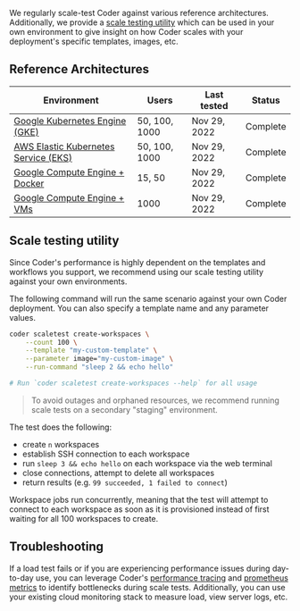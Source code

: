We regularly scale-test Coder against various reference architectures. Additionally, we provide a [scale testing utility](#scaletest-utility) which can be used in your own environment to give insight on how Coder scales with your deployment's specific templates, images, etc.

## Reference Architectures

| Environment                                       | Users         | Last tested  | Status   |
| ------------------------------------------------- | ------------- | ------------ | -------- |
| [Google Kubernetes Engine (GKE)](./gke.md)        | 50, 100, 1000 | Nov 29, 2022 | Complete |
| [AWS Elastic Kubernetes Service (EKS)](./eks.md)  | 50, 100, 1000 | Nov 29, 2022 | Complete |
| [Google Compute Engine + Docker](./gce-docker.md) | 15, 50        | Nov 29, 2022 | Complete |
| [Google Compute Engine + VMs](./gce-vms.md)       | 1000          | Nov 29, 2022 | Complete |

## Scale testing utility

Since Coder's performance is highly dependent on the templates and workflows you support, we recommend using our scale testing utility against your own environments.

The following command will run the same scenario against your own Coder deployment. You can also specify a template name and any parameter values.

```sh
coder scaletest create-workspaces \
    --count 100 \
    --template "my-custom-template" \
    --parameter image="my-custom-image" \
    --run-command "sleep 2 && echo hello"

# Run `coder scaletest create-workspaces --help` for all usage
```

> To avoid outages and orphaned resources, we recommend running scale tests on a secondary "staging" environment.

The test does the following:

- create `n` workspaces
- establish SSH connection to each workspace
- run `sleep 3 && echo hello` on each workspace via the web terminal
- close connections, attempt to delete all workspaces
- return results (e.g. `99 succeeded, 1 failed to connect`)

Workspace jobs run concurrently, meaning that the test will attempt to connect to each workspace as soon as it is provisioned instead of first waiting for all 100 workspaces to create.

## Troubleshooting

If a load test fails or if you are experiencing performance issues during day-to-day use, you can leverage Coder's [performance tracing](#) and [prometheus metrics](../prometheus.md) to identify bottlenecks during scale tests. Additionally, you can use your existing cloud monitoring stack to measure load, view server logs, etc.

